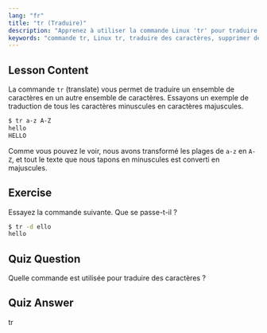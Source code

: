 ```yaml
---
lang: "fr"
title: "tr (Traduire)"
description: "Apprenez à utiliser la commande Linux 'tr' pour traduire et supprimer des caractères. Comprenez la traduction de caractères avec des exemples et des exercices. Commencez votre parcours Linux !"
keywords: "commande tr, Linux tr, traduire des caractères, supprimer des caractères, tutoriel Linux, Linux pour débutants, guide Linux"
---
```


## Lesson Content

La commande `tr` (translate) vous permet de traduire un ensemble de caractères en un autre ensemble de caractères. Essayons un exemple de traduction de tous les caractères minuscules en caractères majuscules.

```bash
$ tr a-z A-Z
hello
HELLO
```

Comme vous pouvez le voir, nous avons transformé les plages de `a-z` en `A-Z`, et tout le texte que nous tapons en minuscules est converti en majuscules.

## Exercise

Essayez la commande suivante. Que se passe-t-il ?

```bash
$ tr -d ello
hello
```

## Quiz Question

Quelle commande est utilisée pour traduire des caractères ?

## Quiz Answer

tr
